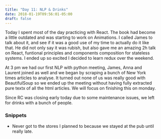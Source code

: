 ```yaml
---
title: "Day 11: NLP & Drinks"
date: 2018-01-19T09:56:01-05:00
draft: false
---
```


Today I spent most of the day practicing with React. The book had become a little outdated and was starting to work on Animations. I called James to talk about it, and see if it was a good use of my time to actually do it like that. 
He did not only say it was rubish, but also gave me an amazing 2h talk on React, funtional principles and components composition for stateless systems. I ended up so excited I decided to learn redux over the weekend.

At 3 pm we had our first NLP with python meeting, James, Anna and Laurent joined as well and we began by scraping a bunch of New York times articles to analyse.
It turned out none of us was really good with BeautifulSoup so we ended up the meeting without having fully extracted pure textx of all the html articles.
We will focus on finishing this on monday.

Since RC was closing early today due to some maintenance issues, we left for drinks with a bunch of people.


### Snippets

* Never got to the stores I planned to because we stayed at the pub until really late.

